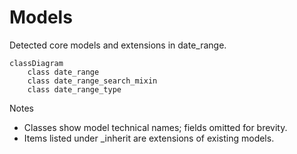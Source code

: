 # Models

Detected core models and extensions in date_range.

```mermaid
classDiagram
    class date_range
    class date_range_search_mixin
    class date_range_type
```

Notes
- Classes show model technical names; fields omitted for brevity.
- Items listed under _inherit are extensions of existing models.
